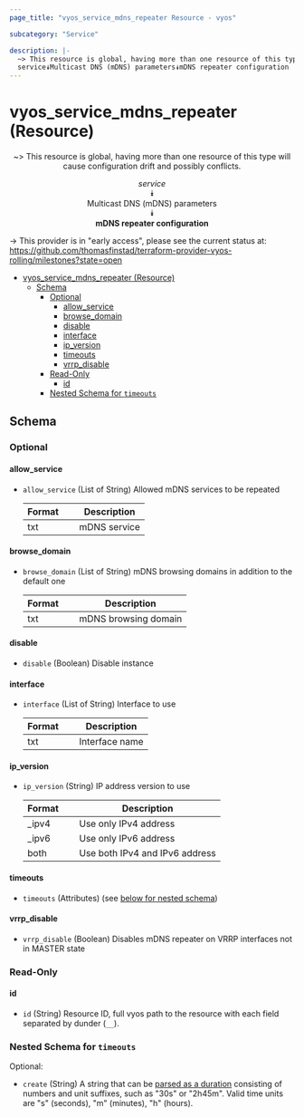 ```yaml
---
page_title: "vyos_service_mdns_repeater Resource - vyos"

subcategory: "Service"

description: |-
  ~> This resource is global, having more than one resource of this type will cause configuration drift and possibly conflicts.
  service⯯Multicast DNS (mDNS) parameters⯯mDNS repeater configuration
---
```


# vyos_service_mdns_repeater (Resource)
<center>

~> This resource is global, having more than one resource of this type will cause configuration drift and possibly conflicts.

*service*  
⯯  
Multicast DNS (mDNS) parameters  
⯯  
**mDNS repeater configuration**


</center>

-> This provider is in "early access", please see the current status at: https://github.com/thomasfinstad/terraform-provider-vyos-rolling/milestones?state=open

<!--TOC-->

- [vyos_service_mdns_repeater (Resource)](#vyos_service_mdns_repeater-resource)
  - [Schema](#schema)
    - [Optional](#optional)
      - [allow_service](#allow_service)
      - [browse_domain](#browse_domain)
      - [disable](#disable)
      - [interface](#interface)
      - [ip_version](#ip_version)
      - [timeouts](#timeouts)
      - [vrrp_disable](#vrrp_disable)
    - [Read-Only](#read-only)
      - [id](#id)
    - [Nested Schema for `timeouts`](#nested-schema-for-timeouts)

<!--TOC-->

<!-- schema generated by tfplugindocs -->
## Schema

### Optional

#### allow_service
- `allow_service` (List of String) Allowed mDNS services to be repeated

    |  Format  &emsp;|  Description   |
    |----------|----------------|
    |  txt     &emsp;|  mDNS service  |
#### browse_domain
- `browse_domain` (List of String) mDNS browsing domains in addition to the default one

    |  Format  &emsp;|  Description           |
    |----------|------------------------|
    |  txt     &emsp;|  mDNS browsing domain  |
#### disable
- `disable` (Boolean) Disable instance
#### interface
- `interface` (List of String) Interface to use

    |  Format  &emsp;|  Description     |
    |----------|------------------|
    |  txt     &emsp;|  Interface name  |
#### ip_version
- `ip_version` (String) IP address version to use

    |  Format  &emsp;|  Description                     |
    |----------|----------------------------------|
    |  _ipv4   &emsp;|  Use only IPv4 address           |
    |  _ipv6   &emsp;|  Use only IPv6 address           |
    |  both    &emsp;|  Use both IPv4 and IPv6 address  |
#### timeouts
- `timeouts` (Attributes) (see [below for nested schema](#nestedatt--timeouts))
#### vrrp_disable
- `vrrp_disable` (Boolean) Disables mDNS repeater on VRRP interfaces not in MASTER state

### Read-Only

#### id
- `id` (String) Resource ID, full vyos path to the resource with each field separated by dunder (`__`).

<a id="nestedatt--timeouts"></a>
### Nested Schema for `timeouts`

Optional:

- `create` (String) A string that can be [parsed as a duration](https://pkg.go.dev/time#ParseDuration) consisting of numbers and unit suffixes, such as &#34;30s&#34; or &#34;2h45m&#34;. Valid time units are &#34;s&#34; (seconds), &#34;m&#34; (minutes), &#34;h&#34; (hours).

